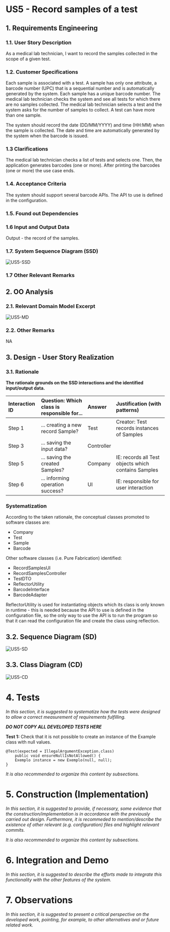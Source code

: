 # US5 - Record samples of a test

## 1. Requirements Engineering


### 1.1. User Story Description

As a medical lab technician, I want to record the samples collected in the scope of a given test.

### 1.2. Customer Specifications

Each sample is associated with a test. A sample has only one attribute, a barcode number (UPC) that is a sequential number and is automatically generated by the system. Each sample has a unique barcode number.
The medical lab technician checks the system and see all tests for which there are no samples collected. The medical lab technician selects a test and the system asks for the number of samples to collect.
A test can have more than one sample.

The system should record the date (DD/MM/YYYY) and time (HH:MM) when the sample is collected. The date and time are automatically generated by the system when the barcode is issued.

### 1.3 Clarifications

The medical lab technician checks a list of tests and selects one. Then, the application generates barcodes (one or more). After printing the barcodes (one or more) the use case ends.

### 1.4. Acceptance Criteria

The system should support several barcode APIs. The API to use is defined in the configuration.

### 1.5. Found out Dependencies

### 1.6 Input and Output Data

Output - the record of the samples.

### 1.7. System Sequence Diagram (SSD)

![US5-SSD](US5-SSD.svg)


### 1.7 Other Relevant Remarks



## 2. OO Analysis

### 2.1. Relevant Domain Model Excerpt 

![US5-MD](US5-MD.svg)

### 2.2. Other Remarks

NA


## 3. Design - User Story Realization 

### 3.1. Rationale

**The rationale grounds on the SSD interactions and the identified input/output data.**

| Interaction ID | Question: Which class is responsible for... | Answer  | Justification (with patterns)  |
|:-------------  |:--------------------- |:------------|:---------------------------- |
| Step 1  		 |	... creating a new record Sample?	 |   Test         |  Creator: Test records instances of Samples           |
| Step 3  		 |	... saving the input data?		 |      Controller       |                           |
| Step 5  		 |	... saving the created Samples?						 |    Company      |    IE: records all Test objects which contains Samples                         |
| Step 6  		 |	... informing operation success?						 |       UI      |    IE: responsible for user interaction                         |              

### Systematization ##

According to the taken rationale, the conceptual classes promoted to software classes are: 

 * Company
 * Test
 * Sample
 * Barcode

Other software classes (i.e. Pure Fabrication) identified: 

 - RecordSamplesUI
 - RecordSamplesController
 - TestDTO
 - ReflectorUtility
 - BarcodeInterface
 - BarcodeAdapter
 
ReflectorUtility is used for instantiating objects which its class is only known in runtime - this is needed because the API to use is defined in the configuration file, so the only way to use the API is to run the program so that it can read the configuration file and create the class using reflection.

## 3.2. Sequence Diagram (SD)

![US5-SD](US5-SD.svg)

## 3.3. Class Diagram (CD)

![US5-CD](US5-CD.svg)

# 4. Tests 
*In this section, it is suggested to systematize how the tests were designed to allow a correct measurement of requirements fulfilling.* 

**_DO NOT COPY ALL DEVELOPED TESTS HERE_**

**Test 1:** Check that it is not possible to create an instance of the Example class with null values. 

	@Test(expected = IllegalArgumentException.class)
		public void ensureNullIsNotAllowed() {
		Exemplo instance = new Exemplo(null, null);
	}

*It is also recommended to organize this content by subsections.* 

# 5. Construction (Implementation)

*In this section, it is suggested to provide, if necessary, some evidence that the construction/implementation is in accordance with the previously carried out design. Furthermore, it is recommeded to mention/describe the existence of other relevant (e.g. configuration) files and highlight relevant commits.*

*It is also recommended to organize this content by subsections.* 

# 6. Integration and Demo 

*In this section, it is suggested to describe the efforts made to integrate this functionality with the other features of the system.*


# 7. Observations

*In this section, it is suggested to present a critical perspective on the developed work, pointing, for example, to other alternatives and or future related work.*





